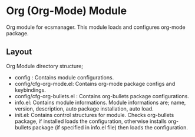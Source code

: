# Org (Org-Mode) Module
Org module for ecsmanager. This module loads and configures org-mode package.

## Layout
Org Module directory structure;

* config : Contains module configurations.
* config/cfg-org-mode.el: Contains org-mode package configs and keybindings.
* config/cfg-org-bullets.el : Contains org-bullets package configurations.
* info.el: Contains module informations. Module informations are; name, version, description, auto package installation, auto load.
* init.el: Contains control structures for module. Checks org-bullets package, if installed loads the configuration, otherwise installs org-bullets package (if specified in info.el file) then loads the configuration.

